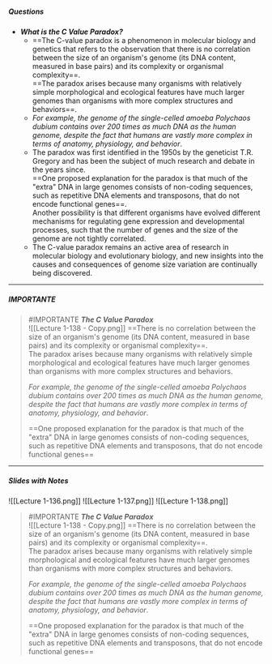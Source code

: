 ##### Questions
- ***What is the C Value Paradox?***
	- ==The C-value paradox is a phenomenon in molecular biology and genetics that refers to the observation that there is no correlation between the size of an organism's genome (its DNA content, measured in base pairs) and its complexity or organismal complexity==. <br>==The paradox arises because many organisms with relatively simple morphological and ecological features have much larger genomes than organisms with more complex structures and behaviors==.
	- *For example, the genome of the single-celled amoeba Polychaos dubium contains over 200 times as much DNA as the human genome, despite the fact that humans are vastly more complex in terms of anatomy, physiology, and behavior*.
	- The paradox was first identified in the 1950s by the geneticist T.R. Gregory and has been the subject of much research and debate in the years since. <br>==One proposed explanation for the paradox is that much of the "extra" DNA in large genomes consists of non-coding sequences, such as repetitive DNA elements and transposons, that do not encode functional genes==. <br>Another possibility is that different organisms have evolved different mechanisms for regulating gene expression and developmental processes, such that the number of genes and the size of the genome are not tightly correlated.
	- The C-value paradox remains an active area of research in molecular biology and evolutionary biology, and new insights into the causes and consequences of genome size variation are continually being discovered.

---
##### IMPORTANTE

> #IMPORTANTE ***The C Value Paradox*** <br>![[Lecture 1-138 - Copy.png]]
> ==There is no correlation between the size of an organism's genome (its DNA content, measured in base pairs) and its complexity or organismal complexity==. <br>The paradox arises because many organisms with relatively simple morphological and ecological features have much larger genomes than organisms with more complex structures and behaviors.
> 
> *For example, the genome of the single-celled amoeba Polychaos dubium contains over 200 times as much DNA as the human genome, despite the fact that humans are vastly more complex in terms of anatomy, physiology, and behavior*.
> 
> ==One proposed explanation for the paradox is that much of the "extra" DNA in large genomes consists of non-coding sequences, such as repetitive DNA elements and transposons, that do not encode functional genes==

---
##### Slides with Notes
![[Lecture 1-136.png]] ![[Lecture 1-137.png]] ![[Lecture 1-138.png]]

> #IMPORTANTE ***The C Value Paradox*** <br>![[Lecture 1-138 - Copy.png]]
> ==There is no correlation between the size of an organism's genome (its DNA content, measured in base pairs) and its complexity or organismal complexity==. <br>The paradox arises because many organisms with relatively simple morphological and ecological features have much larger genomes than organisms with more complex structures and behaviors.
> 
> *For example, the genome of the single-celled amoeba Polychaos dubium contains over 200 times as much DNA as the human genome, despite the fact that humans are vastly more complex in terms of anatomy, physiology, and behavior*.
> 
> ==One proposed explanation for the paradox is that much of the "extra" DNA in large genomes consists of non-coding sequences, such as repetitive DNA elements and transposons, that do not encode functional genes==